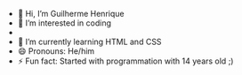 - 👋 Hi, I’m Guilherme Henrique
- 👀 I’m interested in coding
- 
- 🌱 I’m currently learning HTML and CSS
- 😄 Pronouns: He/him
- ⚡ Fun fact: Started with programmation with 14 years old ;)

<!---
ProgrammerUS/ProgrammerUS is a ✨ special ✨ repository because its `README.md` (this file) appears on your GitHub profile.
You can click the Preview link to take a look at your changes.
--->
